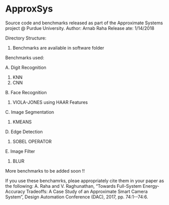 # ApproxSys
Source code and benchmarks released as part of the Approximate Systems project @ Purdue University.
Author: Arnab Raha
Release ate: 1/14/2018


Directory Structure:
1. Benchmarks are available in software folder

Benchmarks used:

A. Digit Recognition
1) KNN
2) CNN

B. Face Recognition
1) VIOLA-JONES using HAAR Features

C. Image Segmentation
1) KMEANS

D. Edge Detection
1) SOBEL OPERATOR

E. Image Filter
1) BLUR


More benchmarks to be added soon !!

If you use these benchamrks, pleae appropriately cite them in your paper as the following:
A. Raha and V. Raghunathan, “Towards Full-System Energy-Accuracy Tradeoffs: A Case Study of an Approximate Smart Camera System”, Design Automation Conference (DAC), 2017, pp. 74:1--74:6.








